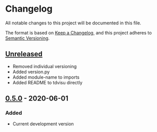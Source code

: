 # Changelog

All notable changes to this project will be documented in this file.

The format is based on [Keep a Changelog](https://keepachangelog.com/en/1.0.0/), and this
project adheres to [Semantic Versioning](https://semver.org/spec/v2.0.0.html).

## [Unreleased]

- Removed individual versioning 
- Added version.py
- Added module-name to imports
- Added README to tdvisu directly

## [0.5.0] - 2020-06-01

### Added

- Current development version


[#78]: https://github.com/theskumar/python-dotenv/issues/78

[@VaeterchenFrost]: https://github.com/VaeterchenFrost

[Unreleased]: https://github.com/VaeterchenFrost/tdvisu/compare/v0.5.0...HEAD

[0.5.0]: https://github.com/VaeterchenFrost/tdvisu/releases/tag/v0.5.0
